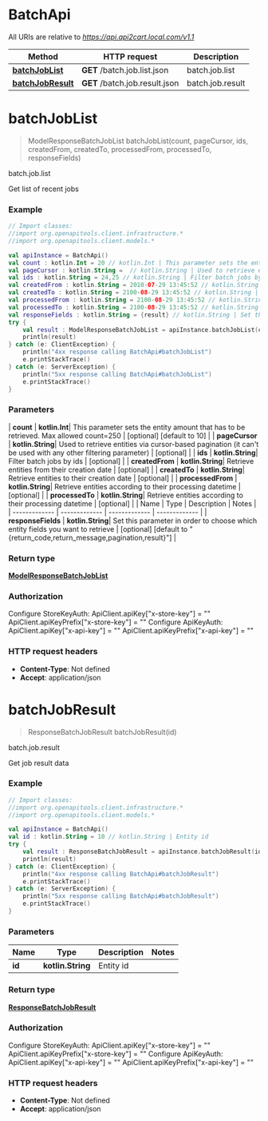 # BatchApi

All URIs are relative to *https://api.api2cart.local.com/v1.1*

| Method | HTTP request | Description |
| ------------- | ------------- | ------------- |
| [**batchJobList**](BatchApi.md#batchJobList) | **GET** /batch.job.list.json | batch.job.list |
| [**batchJobResult**](BatchApi.md#batchJobResult) | **GET** /batch.job.result.json | batch.job.result |


<a id="batchJobList"></a>
# **batchJobList**
> ModelResponseBatchJobList batchJobList(count, pageCursor, ids, createdFrom, createdTo, processedFrom, processedTo, responseFields)

batch.job.list

Get list of recent jobs

### Example
```kotlin
// Import classes:
//import org.openapitools.client.infrastructure.*
//import org.openapitools.client.models.*

val apiInstance = BatchApi()
val count : kotlin.Int = 20 // kotlin.Int | This parameter sets the entity amount that has to be retrieved. Max allowed count=250
val pageCursor : kotlin.String =  // kotlin.String | Used to retrieve entities via cursor-based pagination (it can't be used with any other filtering parameter)
val ids : kotlin.String = 24,25 // kotlin.String | Filter batch jobs by ids
val createdFrom : kotlin.String = 2010-07-29 13:45:52 // kotlin.String | Retrieve entities from their creation date
val createdTo : kotlin.String = 2100-08-29 13:45:52 // kotlin.String | Retrieve entities to their creation date
val processedFrom : kotlin.String = 2100-08-29 13:45:52 // kotlin.String | Retrieve entities according to their processing datetime
val processedTo : kotlin.String = 2100-08-29 13:45:52 // kotlin.String | Retrieve entities according to their processing datetime
val responseFields : kotlin.String = {result} // kotlin.String | Set this parameter in order to choose which entity fields you want to retrieve
try {
    val result : ModelResponseBatchJobList = apiInstance.batchJobList(count, pageCursor, ids, createdFrom, createdTo, processedFrom, processedTo, responseFields)
    println(result)
} catch (e: ClientException) {
    println("4xx response calling BatchApi#batchJobList")
    e.printStackTrace()
} catch (e: ServerException) {
    println("5xx response calling BatchApi#batchJobList")
    e.printStackTrace()
}
```

### Parameters
| **count** | **kotlin.Int**| This parameter sets the entity amount that has to be retrieved. Max allowed count&#x3D;250 | [optional] [default to 10] |
| **pageCursor** | **kotlin.String**| Used to retrieve entities via cursor-based pagination (it can&#39;t be used with any other filtering parameter) | [optional] |
| **ids** | **kotlin.String**| Filter batch jobs by ids | [optional] |
| **createdFrom** | **kotlin.String**| Retrieve entities from their creation date | [optional] |
| **createdTo** | **kotlin.String**| Retrieve entities to their creation date | [optional] |
| **processedFrom** | **kotlin.String**| Retrieve entities according to their processing datetime | [optional] |
| **processedTo** | **kotlin.String**| Retrieve entities according to their processing datetime | [optional] |
| Name | Type | Description  | Notes |
| ------------- | ------------- | ------------- | ------------- |
| **responseFields** | **kotlin.String**| Set this parameter in order to choose which entity fields you want to retrieve | [optional] [default to &quot;{return_code,return_message,pagination,result}&quot;] |

### Return type

[**ModelResponseBatchJobList**](ModelResponseBatchJobList.md)

### Authorization


Configure StoreKeyAuth:
    ApiClient.apiKey["x-store-key"] = ""
    ApiClient.apiKeyPrefix["x-store-key"] = ""
Configure ApiKeyAuth:
    ApiClient.apiKey["x-api-key"] = ""
    ApiClient.apiKeyPrefix["x-api-key"] = ""

### HTTP request headers

 - **Content-Type**: Not defined
 - **Accept**: application/json

<a id="batchJobResult"></a>
# **batchJobResult**
> ResponseBatchJobResult batchJobResult(id)

batch.job.result

Get job result data

### Example
```kotlin
// Import classes:
//import org.openapitools.client.infrastructure.*
//import org.openapitools.client.models.*

val apiInstance = BatchApi()
val id : kotlin.String = 10 // kotlin.String | Entity id
try {
    val result : ResponseBatchJobResult = apiInstance.batchJobResult(id)
    println(result)
} catch (e: ClientException) {
    println("4xx response calling BatchApi#batchJobResult")
    e.printStackTrace()
} catch (e: ServerException) {
    println("5xx response calling BatchApi#batchJobResult")
    e.printStackTrace()
}
```

### Parameters
| Name | Type | Description  | Notes |
| ------------- | ------------- | ------------- | ------------- |
| **id** | **kotlin.String**| Entity id | |

### Return type

[**ResponseBatchJobResult**](ResponseBatchJobResult.md)

### Authorization


Configure StoreKeyAuth:
    ApiClient.apiKey["x-store-key"] = ""
    ApiClient.apiKeyPrefix["x-store-key"] = ""
Configure ApiKeyAuth:
    ApiClient.apiKey["x-api-key"] = ""
    ApiClient.apiKeyPrefix["x-api-key"] = ""

### HTTP request headers

 - **Content-Type**: Not defined
 - **Accept**: application/json

